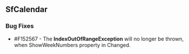 ## SfCalendar

### Bug Fixes

* \#F152567 - The **IndexOutOfRangeException** will no longer be thrown, when ShowWeekNumbers property in Changed.